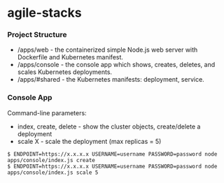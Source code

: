 # agile-stacks

### Project Structure

* /apps/web - the containerized simple Node.js web server with Dockerfile and Kubernetes manifest.
* /apps/console - the console app which shows, creates, deletes, and scales Kubernetes deployments.
* /apps/#shared - the Kubernetes manifests: deployment, service.

### Console App

Command-line parameters:
* index, create, delete - show the cluster objects, create/delete a deployment
* scale X - scale the deployment (max replicas = 5)
```
$ ENDPOINT=https://x.x.x.x USERNAME=username PASSWORD=password node apps/console/index.js create
$ ENDPOINT=https://x.x.x.x USERNAME=username PASSWORD=password node apps/console/index.js scale 5
```
